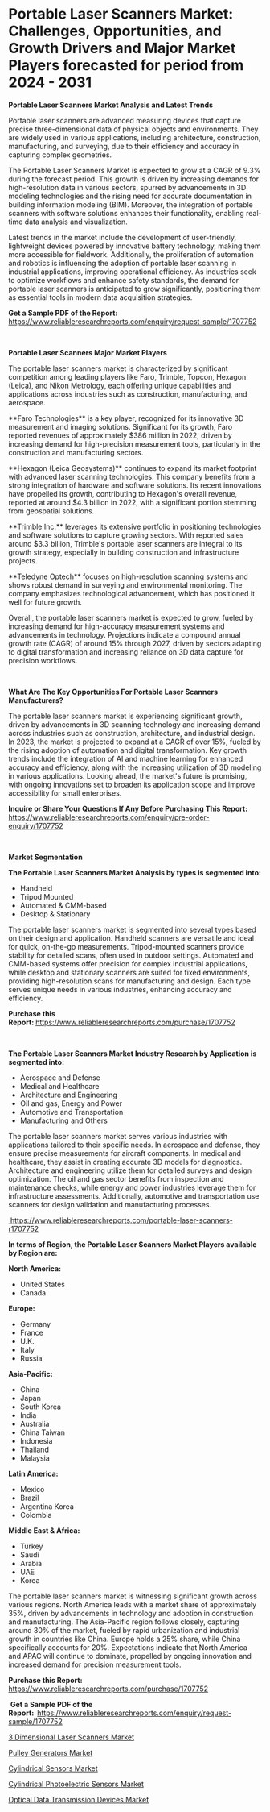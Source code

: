 <p><h1>Portable Laser Scanners Market: Challenges, Opportunities, and Growth Drivers and Major Market Players forecasted for period from 2024 - 2031</h1></p><p><strong>Portable Laser Scanners Market Analysis and Latest Trends</strong></p>
<p><p>Portable laser scanners are advanced measuring devices that capture precise three-dimensional data of physical objects and environments. They are widely used in various applications, including architecture, construction, manufacturing, and surveying, due to their efficiency and accuracy in capturing complex geometries.</p><p>The Portable Laser Scanners Market is expected to grow at a CAGR of 9.3% during the forecast period. This growth is driven by increasing demands for high-resolution data in various sectors, spurred by advancements in 3D modeling technologies and the rising need for accurate documentation in building information modeling (BIM). Moreover, the integration of portable scanners with software solutions enhances their functionality, enabling real-time data analysis and visualization.</p><p>Latest trends in the market include the development of user-friendly, lightweight devices powered by innovative battery technology, making them more accessible for fieldwork. Additionally, the proliferation of automation and robotics is influencing the adoption of portable laser scanning in industrial applications, improving operational efficiency. As industries seek to optimize workflows and enhance safety standards, the demand for portable laser scanners is anticipated to grow significantly, positioning them as essential tools in modern data acquisition strategies.</p></p>
<p><strong>Get a Sample PDF of the Report:&nbsp;</strong> <a href="https://www.reliableresearchreports.com/enquiry/request-sample/1707752?utm_campaign=38&utm_medium=2&utm_source=Github&utm_content=ia&utm_term=18122024&utm_id=portable-laser-scanners">https://www.reliableresearchreports.com/enquiry/request-sample/1707752</a></p>
<p>&nbsp;</p>
<p><strong>Portable Laser Scanners Major Market Players</strong></p>
<p><p>The portable laser scanners market is characterized by significant competition among leading players like Faro, Trimble, Topcon, Hexagon (Leica), and Nikon Metrology, each offering unique capabilities and applications across industries such as construction, manufacturing, and aerospace.</p><p>**Faro Technologies** is a key player, recognized for its innovative 3D measurement and imaging solutions. Significant for its growth, Faro reported revenues of approximately $386 million in 2022, driven by increasing demand for high-precision measurement tools, particularly in the construction and manufacturing sectors.</p><p>**Hexagon (Leica Geosystems)** continues to expand its market footprint with advanced laser scanning technologies. This company benefits from a strong integration of hardware and software solutions. Its recent innovations have propelled its growth, contributing to Hexagon's overall revenue, reported at around $4.3 billion in 2022, with a significant portion stemming from geospatial solutions.</p><p>**Trimble Inc.** leverages its extensive portfolio in positioning technologies and software solutions to capture growing sectors. With reported sales around $3.3 billion, Trimble's portable laser scanners are integral to its growth strategy, especially in building construction and infrastructure projects.</p><p>**Teledyne Optech** focuses on high-resolution scanning systems and shows robust demand in surveying and environmental monitoring. The company emphasizes technological advancement, which has positioned it well for future growth.</p><p>Overall, the portable laser scanners market is expected to grow, fueled by increasing demand for high-accuracy measurement systems and advancements in technology. Projections indicate a compound annual growth rate (CAGR) of around 15% through 2027, driven by sectors adapting to digital transformation and increasing reliance on 3D data capture for precision workflows.</p></p>
<p>&nbsp;</p>
<p><strong>What Are The Key Opportunities For Portable Laser Scanners Manufacturers?</strong></p>
<p><p>The portable laser scanners market is experiencing significant growth, driven by advancements in 3D scanning technology and increasing demand across industries such as construction, architecture, and industrial design. In 2023, the market is projected to expand at a CAGR of over 15%, fueled by the rising adoption of automation and digital transformation. Key growth trends include the integration of AI and machine learning for enhanced accuracy and efficiency, along with the increasing utilization of 3D modeling in various applications. Looking ahead, the market's future is promising, with ongoing innovations set to broaden its application scope and improve accessibility for small enterprises.</p></p>
<p><strong>Inquire or Share Your Questions If Any Before Purchasing This Report:</strong> <a href="https://www.reliableresearchreports.com/enquiry/pre-order-enquiry/1707752?utm_campaign=38&utm_medium=2&utm_source=Github&utm_content=ia&utm_term=18122024&utm_id=portable-laser-scanners">https://www.reliableresearchreports.com/enquiry/pre-order-enquiry/1707752</a></p>
<p>&nbsp;</p>
<p><strong>Market Segmentation</strong></p>
<p><strong>The Portable Laser Scanners Market Analysis by types is segmented into:</strong></p>
<p><ul><li>Handheld</li><li>Tripod Mounted</li><li>Automated & CMM-based</li><li>Desktop & Stationary</li></ul></p>
<p><p>The portable laser scanners market is segmented into several types based on their design and application. Handheld scanners are versatile and ideal for quick, on-the-go measurements. Tripod-mounted scanners provide stability for detailed scans, often used in outdoor settings. Automated and CMM-based systems offer precision for complex industrial applications, while desktop and stationary scanners are suited for fixed environments, providing high-resolution scans for manufacturing and design. Each type serves unique needs in various industries, enhancing accuracy and efficiency.</p></p>
<p><strong>Purchase this Report:&nbsp;</strong><a href="https://www.reliableresearchreports.com/purchase/1707752?utm_campaign=38&utm_medium=2&utm_source=Github&utm_content=ia&utm_term=18122024&utm_id=portable-laser-scanners">https://www.reliableresearchreports.com/purchase/1707752</a></p>
<p>&nbsp;</p>
<p><strong>The Portable Laser Scanners Market Industry Research by Application is segmented into:</strong></p>
<p><ul><li>Aerospace and Defense</li><li>Medical and Healthcare</li><li>Architecture and Engineering</li><li>Oil and gas, Energy and Power</li><li>Automotive and Transportation</li><li>Manufacturing and Others</li></ul></p>
<p><p>The portable laser scanners market serves various industries with applications tailored to their specific needs. In aerospace and defense, they ensure precise measurements for aircraft components. In medical and healthcare, they assist in creating accurate 3D models for diagnostics. Architecture and engineering utilize them for detailed surveys and design optimization. The oil and gas sector benefits from inspection and maintenance checks, while energy and power industries leverage them for infrastructure assessments. Additionally, automotive and transportation use scanners for design validation and manufacturing processes.</p></p>
<p><a href="https://www.reliableresearchreports.com/portable-laser-scanners-r1707752?utm_campaign=38&utm_medium=2&utm_source=Github&utm_content=ia&utm_term=18122024&utm_id=portable-laser-scanners">&nbsp;https://www.reliableresearchreports.com/portable-laser-scanners-r1707752</a></p>
<p><strong>In terms of Region, the Portable Laser Scanners Market Players available by Region are:</strong></p>
<p>
    <p> <strong> North America: </strong>
        <ul>
            <li>United States</li>
            <li>Canada</li>
        </ul>
        </p> 
    <p> <strong> Europe: </strong>
        <ul>
            <li>Germany</li>
            <li>France</li>
            <li>U.K.</li>
            <li>Italy</li>
            <li>Russia</li>
        </ul>
        </p> 
    <p> <strong> Asia-Pacific: </strong>
        <ul>
            <li>China</li>
            <li>Japan</li>
            <li>South Korea</li>
            <li>India</li>
            <li>Australia</li>
            <li>China Taiwan</li>
            <li>Indonesia</li>
            <li>Thailand</li>
            <li>Malaysia</li>
        </ul>
        </p> 
    <p> <strong> Latin America: </strong>
        <ul>
            <li>Mexico</li>
            <li>Brazil</li>
            <li>Argentina Korea</li>
            <li>Colombia</li>
        </ul>
        </p> 
    <p> <strong> Middle East & Africa: </strong>
        <ul>
            <li>Turkey</li>
            <li>Saudi</li>
            <li>Arabia</li>
            <li>UAE</li>
            <li>Korea</li>
        </ul>
    </p>
    </p>
<p><p>The portable laser scanners market is witnessing significant growth across various regions. North America leads with a market share of approximately 35%, driven by advancements in technology and adoption in construction and manufacturing. The Asia-Pacific region follows closely, capturing around 30% of the market, fueled by rapid urbanization and industrial growth in countries like China. Europe holds a 25% share, while China specifically accounts for 20%. Expectations indicate that North America and APAC will continue to dominate, propelled by ongoing innovation and increased demand for precision measurement tools.</p></p>
<p><strong>Purchase this Report: </strong><a href="https://www.reliableresearchreports.com/purchase/1707752?utm_campaign=38&utm_medium=2&utm_source=Github&utm_content=ia&utm_term=18122024&utm_id=portable-laser-scanners">https://www.reliableresearchreports.com/purchase/1707752</a></p>
<p>&nbsp;<strong>Get a Sample PDF of the Report:&nbsp;&nbsp;</strong><a href="https://www.reliableresearchreports.com/enquiry/request-sample/1707752?utm_campaign=38&utm_medium=2&utm_source=Github&utm_content=ia&utm_term=18122024&utm_id=portable-laser-scanners">https://www.reliableresearchreports.com/enquiry/request-sample/1707752</a></p>
<p><strong></strong></p>
<p><p><a href="https://github.com/arionmp/Market-Research-Report-List-5/blob/main/3-dimensional-laser-scanners-market.md?utm_campaign=38&utm_medium=2&utm_source=Github&utm_content=ia&utm_term=18122024&utm_id=portable-laser-scanners">3 Dimensional Laser Scanners Market</a></p><p><a href="https://www.linkedin.com/pulse/insightful-pulley-generators-market-analysis-recent-performance-i3pqf?utm_campaign=38&utm_medium=2&utm_source=Github&utm_content=ia&utm_term=18122024&utm_id=portable-laser-scanners">Pulley Generators Market</a></p><p><a href="https://www.linkedin.com/pulse/transforming-connectivity-exploring-cylindrical-sensors-markets-laife?utm_campaign=38&utm_medium=2&utm_source=Github&utm_content=ia&utm_term=18122024&utm_id=portable-laser-scanners">Cylindrical Sensors Market</a></p><p><a href="https://www.linkedin.com/pulse/in-depth-cylindrical-photoelectric-sensors-market-analysis-fkrfe?utm_campaign=38&utm_medium=2&utm_source=Github&utm_content=ia&utm_term=18122024&utm_id=portable-laser-scanners">Cylindrical Photoelectric Sensors Market</a></p><p><a href="https://www.linkedin.com/pulse/optical-data-transmission-devices-market-trends-detailed-study-oqfyf?utm_campaign=38&utm_medium=2&utm_source=Github&utm_content=ia&utm_term=18122024&utm_id=portable-laser-scanners">Optical Data Transmission Devices Market</a></p></p>